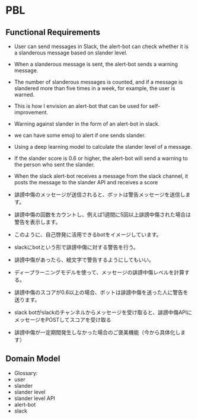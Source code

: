 # PBL

## Functional Requirements
- User can send messages in Slack, the alert-bot can check whether it is a slanderous message based on slander level.
- When a slanderous message is sent, the alert-bot sends a warning message.
- The number of slanderous messages is counted, and if a message is slandered more than five times in a week, for example, the user is warned.
- This is how I envision an alert-bot that can be used for self-improvement.
- Warning against slander in the form of an alert-bot in slack.
- we can have some emoji to alert if one sends slander.
- Using a deep learning model to calculate the slander level of a message.
- If the slander score is 0.6 or higher, the alert-bot will send a warning to the person who sent the slander.
- When the slack alert-bot receives a message from the slack channel, it posts the message to the slander API and receives a score 

- 誹謗中傷のメッセージが送信されると、ボットは警告メッセージを送信します。
- 誹謗中傷の回数をカウントし、例えば1週間に5回以上誹謗中傷された場合は警告を表示します。
- このように、自己啓発に活用できるbotをイメージしています。
- slackにbotという形で誹謗中傷に対する警告を行う。
- 誹謗中傷があったら、絵文字で警告するようにしてもいい。
- ディープラーニングモデルを使って、メッセージの誹謗中傷レベルを計算する。
- 誹謗中傷のスコアが0.6以上の場合、ボットは誹謗中傷を送った人に警告を送ります。
- slack botがslackのチャンネルからメッセージを受け取ると、誹謗中傷APIにメッセージをPOSTしてスコアを受け取る
- 誹謗中傷が一定期間発生しなかった場合のご褒美機能（今から具体化します）

## Domain Model
- Glossary:
- user
- slander
- slander level
- slander level API
- alert-bot
- slack
